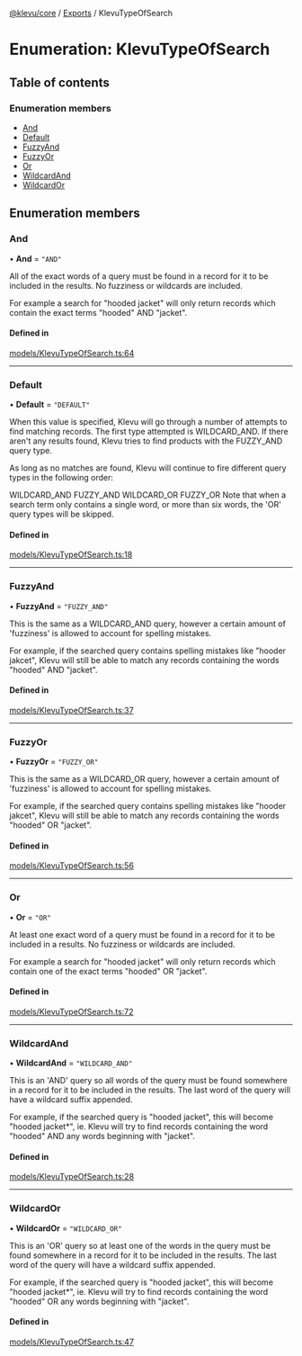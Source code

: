 [@klevu/core]() / [Exports](../modules.md) / KlevuTypeOfSearch

# Enumeration: KlevuTypeOfSearch

## Table of contents

### Enumeration members

- [And](KlevuTypeOfSearch.md#and)
- [Default](KlevuTypeOfSearch.md#default)
- [FuzzyAnd](KlevuTypeOfSearch.md#fuzzyand)
- [FuzzyOr](KlevuTypeOfSearch.md#fuzzyor)
- [Or](KlevuTypeOfSearch.md#or)
- [WildcardAnd](KlevuTypeOfSearch.md#wildcardand)
- [WildcardOr](KlevuTypeOfSearch.md#wildcardor)

## Enumeration members

### And

• **And** = `"AND"`

All of the exact words of a query must be found in a record for it to be
included in the results. No fuzziness or wildcards are included.

For example a search for "hooded jacket" will only return records which
contain the exact terms "hooded" AND "jacket".

#### Defined in

[models/KlevuTypeOfSearch.ts:64](https://github.com/klevultd/frontend-sdk/blob/6dc6e86/packages/klevu-core/src/models/KlevuTypeOfSearch.ts#L64)

___

### Default

• **Default** = `"DEFAULT"`

When this value is specified, Klevu will go through a number of attempts to
find matching records. The first type attempted is WILDCARD_AND. If there
aren't any results found, Klevu tries to find products with the FUZZY_AND
query type.

As long as no matches are found, Klevu will continue to fire different query
types in the following order:

WILDCARD_AND
FUZZY_AND
WILDCARD_OR
FUZZY_OR
Note that when a search term only contains a single word, or more than six
words, the 'OR' query types will be skipped.

#### Defined in

[models/KlevuTypeOfSearch.ts:18](https://github.com/klevultd/frontend-sdk/blob/6dc6e86/packages/klevu-core/src/models/KlevuTypeOfSearch.ts#L18)

___

### FuzzyAnd

• **FuzzyAnd** = `"FUZZY_AND"`

This is the same as a WILDCARD_AND query, however a certain amount of
'fuzziness' is allowed to account for spelling mistakes.

For example, if the searched query contains spelling mistakes like "hooder
jakcet", Klevu will still be able to match any records containing the words
"hooded" AND "jacket".

#### Defined in

[models/KlevuTypeOfSearch.ts:37](https://github.com/klevultd/frontend-sdk/blob/6dc6e86/packages/klevu-core/src/models/KlevuTypeOfSearch.ts#L37)

___

### FuzzyOr

• **FuzzyOr** = `"FUZZY_OR"`

This is the same as a WILDCARD_OR query, however a certain amount of
'fuzziness' is allowed to account for spelling mistakes.

For example, if the searched query contains spelling mistakes like "hooder
jakcet", Klevu will still be able to match any records containing the words
"hooded" OR "jacket".

#### Defined in

[models/KlevuTypeOfSearch.ts:56](https://github.com/klevultd/frontend-sdk/blob/6dc6e86/packages/klevu-core/src/models/KlevuTypeOfSearch.ts#L56)

___

### Or

• **Or** = `"OR"`

At least one exact word of a query must be found in a record for it to be
included in a results. No fuzziness or wildcards are included.

For example a search for "hooded jacket" will only return records which
contain one of the exact terms "hooded" OR "jacket".

#### Defined in

[models/KlevuTypeOfSearch.ts:72](https://github.com/klevultd/frontend-sdk/blob/6dc6e86/packages/klevu-core/src/models/KlevuTypeOfSearch.ts#L72)

___

### WildcardAnd

• **WildcardAnd** = `"WILDCARD_AND"`

This is an 'AND' query so all words of the query must be found somewhere in a
record for it to be included in the results. The last word of the query will
have a wildcard suffix appended.

For example, if the searched query is "hooded jacket", this will become
"hooded jacket*", ie. Klevu will try to find records containing the word
"hooded" AND any words beginning with "jacket".

#### Defined in

[models/KlevuTypeOfSearch.ts:28](https://github.com/klevultd/frontend-sdk/blob/6dc6e86/packages/klevu-core/src/models/KlevuTypeOfSearch.ts#L28)

___

### WildcardOr

• **WildcardOr** = `"WILDCARD_OR"`

This is an 'OR' query so at least one of the words in the query must be found
somewhere in a record for it to be included in the results. The last word of
the query will have a wildcard suffix appended.

For example, if the searched query is "hooded jacket", this will become
"hooded jacket*", ie. Klevu will try to find records containing the word
"hooded" OR any words beginning with "jacket".

#### Defined in

[models/KlevuTypeOfSearch.ts:47](https://github.com/klevultd/frontend-sdk/blob/6dc6e86/packages/klevu-core/src/models/KlevuTypeOfSearch.ts#L47)
